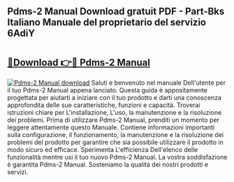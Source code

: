 ## Pdms-2 Manual Download gratuit PDF - Part-Bks Italiano Manuale del proprietario del servizio 6AdiY

# <h2><a href="http://dfg59d2.blite.top/?on=Pdms-2+Manual">🔗Download 👉🔴 Pdms-2 Manual</a></h2>

[![Pdms-2 Manual download](https://i.imgur.com/lujVjoI.png)](http://dfg59d2.blite.top/?on=Pdms-2+Manual)
Saluti e benvenuto nel manuale Dell'utente per il tuo Pdms-2 Manual appena lanciato. Questa guida è appositamente progettata per aiutarti a iniziare con il tuo prodotto e darti una conoscenza approfondita delle sue caratteristiche, funzioni e capacità. Troverai istruzioni chiare per L'installazione, L'uso, la manutenzione e la risoluzione dei problemi. Prima di utilizzare Pdms-2 Manual, prenditi un momento per leggere attentamente questo Manuale. Contiene informazioni importanti sulla configurazione, il funzionamento, la manutenzione e la risoluzione dei problemi del prodotto per garantire che sia possibile utilizzare il prodotto in modo sicuro ed efficace. Sperimenta L'efficienza Dell'elenco delle funzionalità mentre usi il tuo nuovo Pdms-2 Manual. La vostra soddisfazione è garantita Pdms-2 Manual. Sosteniamo la qualità dei nostri prodotti e servizi.
